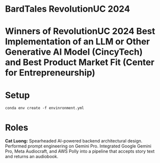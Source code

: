 # BardTales RevolutionUC 2024
# Winners of RevolutionUC 2024 Best Implementation of an LLM or Other Generative AI Model (CincyTech) and Best Product Market Fit (Center for Entrepreneurship) 
# Setup
`conda env create -f envinronment.yml`

# Roles
**Cat Luong:** Spearheaded AI-powered backend architectural design. Performed prompt engineering on Gemini Pro. Integrated Google Gemini Pro, Meta Audiocraft, and AWS Polly into a pipeline that accepts story text and returns an audiobook.
